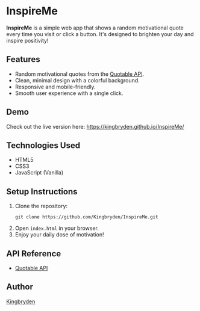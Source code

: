 <!DOCTYPE html>
<html lang="en">
<head>
  <meta charset="UTF-8">
  <title>InspireMe - README</title>
</head>
<body>
  <h1>InspireMe</h1>
  <p><strong>InspireMe</strong> is a simple web app that shows a random motivational quote every time you visit or click a button. It's designed to brighten your day and inspire positivity!</p>

  <h2>Features</h2>
  <ul>
    <li>Random motivational quotes from the <a href="https://api.quotable.io/" target="_blank">Quotable API</a>.</li>
    <li>Clean, minimal design with a colorful background.</li>
    <li>Responsive and mobile-friendly.</li>
    <li>Smooth user experience with a single click.</li>
  </ul>

  <h2>Demo</h2>
  <p>Check out the live version here:  
    <a href="https://kingbryden.github.io/InspireMe/" target="_blank">https://kingbryden.github.io/InspireMe/</a>
  </p>

  <h2>Technologies Used</h2>
  <ul>
    <li>HTML5</li>
    <li>CSS3</li>
    <li>JavaScript (Vanilla)</li>
  </ul>

  <h2>Setup Instructions</h2>
  <ol>
    <li>Clone the repository:
      <pre><code>git clone https://github.com/Kingbryden/InspireMe.git</code></pre>
    </li>
    <li>Open <code>index.html</code> in your browser.</li>
    <li>Enjoy your daily dose of motivation!</li>
  </ol>

  <h2>API Reference</h2>
  <ul>
    <li><a href="https://api.quotable.io/" target="_blank">Quotable API</a></li>
  </ul>

  <h2>Author</h2>
  <p><a href="https://github.com/Kingbryden" target="_blank">Kingbryden</a></p>

</body>
</html>